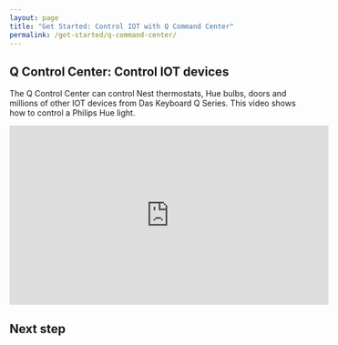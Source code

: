 ```yaml
---
layout: page
title: "Get Started: Control IOT with Q Command Center"
permalink: /get-started/q-command-center/
---
```


## Q Control Center: Control IOT devices

The Q Control Center can control Nest thermostats, Hue bulbs, doors and millions of other IOT devices from
Das Keyboard Q Series. This video shows how to control a Philips Hue light.

<div class="embed-container">

<iframe width="560" height="315" src="https://youtu.be/ebWXyOtjbQw" frameborder="0" allow="autoplay; encrypted-media" allowfullscreen></iframe>

## Next step
